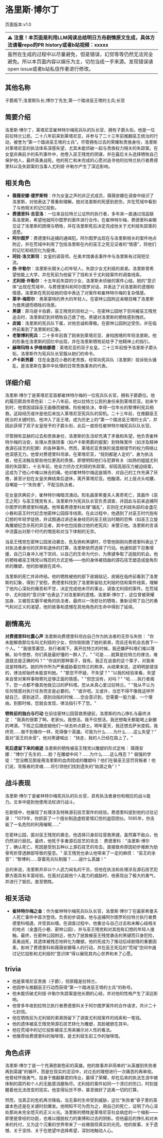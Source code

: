 # 洛里斯·博尔丁
页面版本:v1.0
 

| :warning: 注意！本页面是利用LLM阅读总结明日方舟剧情原文生成，具体方法请看repo的PR history或者b站视频：xxxxx           |
|:----------------------------|
| 虽然在生成的过程中以尽量避免，但是错误，幻觉等等仍然无法完全避免。所以本页面内容以娱乐为主，切勿当成一手来源。发现错误请open issue或者b站私信作者进行修改。|



## 其他名称
子爵阁下;洛里斯队长;博尔丁先生;第一个踏进巫王塔的士兵;长官
## 简要介绍
洛里斯·博尔丁，莱塔尼亚崔林特尔梅宪兵队的队长官，拥有子爵头衔。他是一位前拉特兰公民，二十八年前来到莱塔尼亚，并参与了二十三年前推翻巫王统治的行动，被誉为“第一个踏进巫王塔的士兵”。尽管拥有过去的荣耀和贵族身份，洛里斯对莱塔尼亚的执法体系深感失望，尤其未能侦破一起与贵族权力相关的失踪案。在女皇庆典前夕的系列事件中，他卷入巫王残党的阴谋，并在最后关头选择牺牲自己保护他人，最终英勇战死。他的死亡和未完成的心愿对追寻他的拉特兰执行者费德里科以及失踪案的当事人尤利娅·许勒尔产生了深远影响。
## 相关角色
-   **薇薇安娜·德罗斯特**：作为女皇之声的非正式成员，薇薇安娜在调查中结识了洛里斯，对他表达了尊重和理解。她对洛里斯的死感到悲伤，并在荒域中看到了与他相关的记忆投影。
-   **费德里科·吉亚洛**：一位来自拉特兰公证所的执行者，多年来一直通过信函联系洛里斯，希望他就阿尔图罗的案件进行合作。在崔林特尔梅，费德里科亲眼见证了洛里斯的困境与牺牲，并在洛里斯死后决定完成他关于尤利娅失踪案的遗愿。
-   **阿尔图罗**：费德里科追捕的通缉犯。阿尔图罗出现在与洛里斯相关的案件地点附近，并在荒域中利用了包括洛里斯在内的巫王之死见证者的“情感”，将他们的记忆和经历化为旋律。
-   **珂拉·洛文斯坦**：女皇的调音师。在美术馆袭击事件中与洛里斯有过简短交流。
-   **扬·许勒尔**：洛里斯长期关心的年轻人，失踪少女尤利娅的弟弟。洛里斯曾希望他能上大学，并在死前为他留下了钱和关于尤利娅案件的调查线索。
-   **尤利娅·许勒尔**：十五年前失踪的少女，洛里斯未侦破的案件心结。她的“意识体”出现在荒域中，与费德里科和阿尔图罗对话，并表达了对洛里斯的遗憾和情感。洛里斯在死前给她的信中表达了对案件和崔林特尔梅的复杂情感。
-   **莱辛·梅耶尔**：弗莱蒙特的养大的年轻人。在密林公园附近亲眼目睹了洛里斯为救黑键而牺牲的场景。
-   **黑键**：原乌提卡伯爵，巫王残党的目标之一。在密林公园地下空间被巫王残党追击时，洛里斯赶到并牺牲自己救了他。黑键对洛里斯的牺牲感到愧疚。
-   **皮姆**：洛里斯的宪兵队下属，对他忠诚和尊敬。在密林公园附近受伤，并在临终前看到了洛里斯的幻象。
-   **老黎博利宪兵**：二十多年前救了刚来到莱塔尼亚、身陷困境的年轻洛里斯。他的形象在洛里斯的回忆中出现，并在洛里斯牺牲前给予了他精神上的指引。
-   **赫琳玛特 & 伊维格娜德**：莱塔尼亚的双子女皇。二十三年前授予洛里斯子爵头衔。洛里斯作为宪兵队长官服从她们的命令。
-   **卢卡斯男爵**：住在金盏花小巷的老贵族，经常向宪兵队（洛里斯）投诉街头骚乱，是洛里斯在事件中处理的日常贵族事务的代表。
## 详细介绍
洛里斯·博尔丁是莱塔尼亚首都崔林特尔梅的一位宪兵队长官，拥有子爵爵位。他的履历颇具传奇色彩：二十八年前，他以拉特兰公民的身份来到莱塔尼亚。初来乍到时，他曾因误踩巫王画像而被捕，险些被处决，幸得一位年长的黎博利宪兵相救。这段经历或许是他后来加入莱塔尼亚宪兵队的契机。二十三年前，在推翻巫王统治的关键时刻，他冲入了巫王塔，成为历史上的“第一个踏进巫王塔的士兵”，并因此获得了双子女皇授予的子爵头衔，此后一直担任崔林特尔梅宪兵队队长官。

尽管拥有显赫的过去和贵族身份，洛里斯的生活却充满了矛盾和失望。他负责崔林特尔梅的治安，处理从贵族琐事（如卢卡斯男爵的报案）到特殊案件（如涉及精神类源石技艺的犯罪）的各种事件。然而，莱塔尼亚贵族阶层盘根错节的权力网络让他深感无力。他曾对费德里科坦承，在莱塔尼亚，“规则都是人定的”，身为执法者，他无法触及那些地位更高的贵族，即使明知他们与犯罪有关（如扬的姐姐尤利娅的失踪案）。十五年前，他全力侦办尤利娅的失踪案，却因高层压力被迫结案，这成为了他心中难以抹去的痛。他对崔林特尔梅这座城市、对自己的工作充满了厌倦，甚至计划在女皇庆典结束后退休，离开莱塔尼亚。他酗酒，对上层点头哈腰，自嘲是一个“失败者”，不配当执法者。

在女皇庆典前夕，崔林特尔梅暗流涌动。知名画家希曼夫人离奇死亡，其画作《巫王之死》与巫王残党有关。洛里斯作为宪兵队长官负责调查，并因此与前来追捕阿尔图罗的费德里科相遇。他带着费德里科处理“骚乱”，实则在尤利娅失踪的金盏花小巷和巫王时代纪念地密林公园探寻线索。在此过程中，他遇到了对巫王时代抱有幻想的年轻学徒扬，并试图通过讲述亲身经历的巫王统治时期的恐怖（如巫王立旋角雕塑纪念杀死的异见者，其中也包括救过他的老宪兵）来警示他。洛里斯的言语中流露出对那个时代的憎恶和对当下体制的无奈。

当巫王残党在密林公园发动袭击，危及扬和黑键时，尽管他刚刚向费德里科表达了对执法者身份的厌弃和退休的打算，洛里斯依然选择了行动。他通知部下召集增援，自己只身冲入地下空间，以自己的生命为代价，为黑键争取了逃脱的机会。他的牺牲被巫王残党以残忍的方式定格——他的身体被扭曲的源石技艺塑造成旋角形状的雕塑，他的脸被嵌在其中。

洛里斯的死亡并非终结。他的牺牲被他的部下皮姆铭记，皮姆在临终前看到了洛里斯的幻象，得到了安慰。费德里科找到了洛里斯留给尤利娅的信和案件线索，理解了他内心深处的痛苦和不甘，决定完成他未尽的事业，调查尤利娅的案件。在荒域中，尤利娅的“意识体”也表达了对洛里斯的遗憾。洛里斯·博尔丁，这位曾被荣耀加身、又被现实磨平棱角的执法者，最终以一场悲壮的牺牲，重新证明了自己的勇气和对正义的渴望，他的故事和遗憾在其他角色的生命中得到了延续。
## 剧情高光
**对费德里科吐露心声**
洛里斯向费德里科坦白自己作为执法者的无奈与失败：
"你未能解救那位名叫尤利娅的少女，但你刚刚救了她的弟弟，而且还有机会去救下一个人。"
"我很羡慕您，执行者阁下。离开拉特兰的时候，我还嫌萨科塔们难以理解。如今想想，你们真是最好懂的一群人了。"
"可是......就算是拉特兰的律法，难道就总是正确的吗？"
"你说的那种案子，我有。我正在追查的这个案子，对我来说是特殊的。她的所作所为严重威胁着拉特兰的秩序。从结果来说，这明明是错误的，律法却始终未能宣判她。"
"那您不怀疑，不失望？"
"以我的经验来看，失望来自曾对某样事物寄托足够正面的情感。"
"但您没有，对吗？"
"哈......执行者阁下，您一点都不像其他我见过的萨科塔。您从未真心爱过拉特兰。"
"我从不认为任何情感对执行任务而言是必要的。"
"或许吧。又或许，当您不得不像我这样怀疑自己，感到迷茫，感到动摇的时候......您会意识到，您需要一股力量、一个理由。到那时候，您就会发现，律法指引不了您。"

**牺牲前的独白与行动**
在前往密林公园营救黑键前，洛里斯的内心挣扎与最终决定：
"我真的很累了啊，老家伙。我想活。我不仅想活，我还想每天都能喝上新酿的啤酒，下班之后跟皮姆他们一块去听点爵士。明年夏天，我还想去萨米度假。我终究......做不到像你一样，死得像个英雄。可我为什么......为什么......这么失望？"
面对“巫王的余音”，他对黑键喊出：
"快走，我的人已经在路上了。"

**死后遗留下来的痕迹**
洛里斯的牺牲被巫王残党以雕塑的形式定格：
薇薇安娜："博尔丁先生的......脸？在雕塑中间？......为什么......这么残忍？"
倔强的学徒："您没瞧见那座用洛里斯的血肉捏成的雕塑吗？他们在替巫王惩罚背叛者！他们说，背叛者的灵魂......将引领他们找到遗失的“始源之角”！"
## 战斗表现
洛里斯·博尔丁是崔林特尔梅宪兵队的队长官，具有执法者身份和相应的战斗能力。文本中提到他使用法杖进行战斗。

在剧情中，他展现了处理涉及特殊源石技艺案件的经验。费德里科提到他的过往记录：
"1079年，你抓获了一个擅长制造虚假爱情幻觉的盗窃团伙。1085年，你击毙了一名危险的利用催眠......"

在密林公园，面对巫王残党的袭击，他选择只身前往营救黑键。虽然寡不敌众，他仍然进行抵抗。最终，他死于多重源石技艺的攻击：
费德里科："洛里斯·博尔丁，确认死亡。死因是受到五种以上源石技艺的攻击。直接致命原因初步推断为肋骨弯折穿透肺部导致的窒息。"
巫王残党也承认他带来了一定的麻烦：
“巫王的余音”：“黎博利......穿着宪兵队制服？......逞什么英雄！”

总的来说，洛里斯并非以个人武力闻名的干员，但他在执法和处理涉及源石技艺犯罪方面具有丰富经验。在面对远超他个人能力的威胁时，他表现出了极大的勇气，并进行了抵抗，直至牺牲。
## 相关活动
-   **崔林特尔梅之金**：作为崔林特尔梅宪兵队队长官，洛里斯·博尔丁在画家希曼夫人死亡事件中首次登场，负责初步调查。他与追捕阿尔图罗的拉特兰执行者费德里科相遇，并受其纠缠。在调查过程中，他重访与自己过去和未解心结相关的地点（金盏花小巷、密林公园），并与巫王残党和对其抱有幻想的年轻人接触。最终，在密林公园附近，他为了拯救被巫王残党袭击的黑键而只身犯险，英勇战死，其遗体被残忍地转化为雕塑。他的死成为了推动后续剧情的重要因素，影响了费德里科和薇薇安娜等人的行动，并在巫王死后的“荒域”空间中通过记忆投影和尤利娅的“意识体”得以展现其内心世界和未了心愿。
## trivia
*   他是莱塔尼亚贵族（子爵），但原籍是拉特兰。
*   他因参与推翻巫王行动而获得“第一个踏进巫王塔的士兵”的称号。
*   他未能侦破尤利娅·许勒尔失踪案是他长期的心结，并对他的性格产生了深远影响。
*   他曾多年收到拉特兰执行者费德里科关于阿尔图罗案件的合作请求，共计二十七封信。
*   他在牺牲前为尤利娅的弟弟扬留下了调查尤利娅案件的线索和一笔钱。
*   他的遗体被巫王残党用源石技艺转化为雕塑，其脸被嵌在其中。
*   他在荒域中的记忆投影被巫王用来展示对人性的看法。
*   他推荐给费德里科的咖啡馆，是尤利娅生前工作的咖啡馆。
## 角色点评
洛里斯·博尔丁是一个充满悲剧色彩的英雄。他的故事并非简单的“从英雄到失败者再到英雄”的循环，而是在现实的泥沼中，对过去的理想进行一次痛苦的再审视。他曾经怀揣勇气，投身于推翻暴君的伟业，赢得了荣耀，却在后来的执法生涯中被体制的腐朽和个人的无能感消磨殆尽。尤利娅的案件如同一个溃烂的伤口，时刻提醒着他无法改变的现实。他变得玩世不恭，甚至做好了逃离一切的打算。

然而，当真正的危机再次降临，当无辜的生命受到威胁，这位“失败者”骨子里的英雄本色还是在关键时刻爆发。他明知不可为而为之，用自己的死亡，证明了内心深处那尚未完全熄灭的正义火光。洛里斯的牺牲是莱塔尼亚社会病症的一个缩影——即使是曾经的功臣，也难以摆脱权力的束缚和过去的阴影。但他最后的挣扎和对未来的托付，又为这个沉重的世界带来了一丝微弱但真实的光亮。他的故事，关于遗憾、关于坚持、关于在绝望中选择希望，深刻地触动人心。